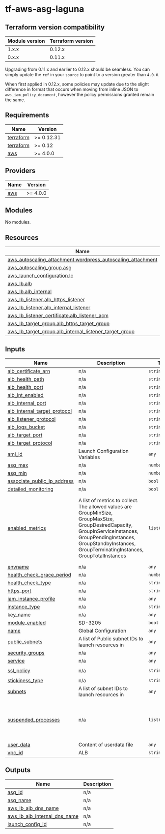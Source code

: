 # tf-aws-asg-laguna

## Terraform version compatibility

| Module version    | Terraform version |
|-------------------|-------------------|
| 1.x.x             | 0.12.x            |
| 0.x.x             | 0.11.x            |

Upgrading from 0.11.x and earlier to 0.12.x should be seamless.  You can simply update the `ref` in your `source` to point to a version greater than `4.0.0`.

When first applied in 0.12.x, some policies may update due to the slight difference in format that occurs when moving from inline JSON to `aws_iam_policy_document`, however the policy permissions granted remain the same.

<!-- BEGIN_TF_DOCS -->
## Requirements

| Name | Version |
|------|---------|
| <a name="requirement_terraform"></a> [terraform](#requirement\_terraform) | >= 0.12.31 |
| <a name="requirement_terraform"></a> [terraform](#requirement\_terraform) | >= 0.12 |
| <a name="requirement_aws"></a> [aws](#requirement\_aws) | >= 4.0.0 |

## Providers

| Name | Version |
|------|---------|
| <a name="provider_aws"></a> [aws](#provider\_aws) | >= 4.0.0 |

## Modules

No modules.

## Resources

| Name | Type |
|------|------|
| [aws_autoscaling_attachment.wordpress_autoscaling_attachment](https://registry.terraform.io/providers/hashicorp/aws/latest/docs/resources/autoscaling_attachment) | resource |
| [aws_autoscaling_group.asg](https://registry.terraform.io/providers/hashicorp/aws/latest/docs/resources/autoscaling_group) | resource |
| [aws_launch_configuration.lc](https://registry.terraform.io/providers/hashicorp/aws/latest/docs/resources/launch_configuration) | resource |
| [aws_lb.alb](https://registry.terraform.io/providers/hashicorp/aws/latest/docs/resources/lb) | resource |
| [aws_lb.alb_internal](https://registry.terraform.io/providers/hashicorp/aws/latest/docs/resources/lb) | resource |
| [aws_lb_listener.alb_https_listener](https://registry.terraform.io/providers/hashicorp/aws/latest/docs/resources/lb_listener) | resource |
| [aws_lb_listener.alb_internal_listener](https://registry.terraform.io/providers/hashicorp/aws/latest/docs/resources/lb_listener) | resource |
| [aws_lb_listener_certificate.alb_listener_acm](https://registry.terraform.io/providers/hashicorp/aws/latest/docs/resources/lb_listener_certificate) | resource |
| [aws_lb_target_group.alb_https_target_group](https://registry.terraform.io/providers/hashicorp/aws/latest/docs/resources/lb_target_group) | resource |
| [aws_lb_target_group.alb_internal_listener_target_group](https://registry.terraform.io/providers/hashicorp/aws/latest/docs/resources/lb_target_group) | resource |

## Inputs

| Name | Description | Type | Default | Required |
|------|-------------|------|---------|:--------:|
| <a name="input_alb_certificate_arn"></a> [alb\_certificate\_arn](#input\_alb\_certificate\_arn) | n/a | `string` | n/a | yes |
| <a name="input_alb_health_path"></a> [alb\_health\_path](#input\_alb\_health\_path) | n/a | `string` | `"/"` | no |
| <a name="input_alb_health_port"></a> [alb\_health\_port](#input\_alb\_health\_port) | n/a | `string` | `"80"` | no |
| <a name="input_alb_int_enabled"></a> [alb\_int\_enabled](#input\_alb\_int\_enabled) | n/a | `string` | `false` | no |
| <a name="input_alb_internal_port"></a> [alb\_internal\_port](#input\_alb\_internal\_port) | n/a | `string` | n/a | yes |
| <a name="input_alb_internal_target_protocol"></a> [alb\_internal\_target\_protocol](#input\_alb\_internal\_target\_protocol) | n/a | `string` | `"TCP"` | no |
| <a name="input_alb_listener_protocol"></a> [alb\_listener\_protocol](#input\_alb\_listener\_protocol) | n/a | `string` | n/a | yes |
| <a name="input_alb_logs_bucket"></a> [alb\_logs\_bucket](#input\_alb\_logs\_bucket) | n/a | `string` | n/a | yes |
| <a name="input_alb_target_port"></a> [alb\_target\_port](#input\_alb\_target\_port) | n/a | `string` | n/a | yes |
| <a name="input_alb_target_protocol"></a> [alb\_target\_protocol](#input\_alb\_target\_protocol) | n/a | `string` | n/a | yes |
| <a name="input_ami_id"></a> [ami\_id](#input\_ami\_id) | Launch Configuration Variables | `any` | n/a | yes |
| <a name="input_asg_max"></a> [asg\_max](#input\_asg\_max) | n/a | `number` | `1` | no |
| <a name="input_asg_min"></a> [asg\_min](#input\_asg\_min) | n/a | `number` | `0` | no |
| <a name="input_associate_public_ip_address"></a> [associate\_public\_ip\_address](#input\_associate\_public\_ip\_address) | n/a | `bool` | `false` | no |
| <a name="input_detailed_monitoring"></a> [detailed\_monitoring](#input\_detailed\_monitoring) | n/a | `bool` | `false` | no |
| <a name="input_enabled_metrics"></a> [enabled\_metrics](#input\_enabled\_metrics) | A list of metrics to collect. The allowed values are GroupMinSize, GroupMaxSize, GroupDesiredCapacity, GroupInServiceInstances, GroupPendingInstances, GroupStandbyInstances, GroupTerminatingInstances, GroupTotalInstances | `list(string)` | <pre>[<br>  "GroupMinSize",<br>  "GroupMaxSize",<br>  "GroupDesiredCapacity",<br>  "GroupInServiceInstances",<br>  "GroupPendingInstances",<br>  "GroupStandbyInstances",<br>  "GroupTerminatingInstances",<br>  "GroupTotalInstances"<br>]</pre> | no |
| <a name="input_envname"></a> [envname](#input\_envname) | n/a | `any` | n/a | yes |
| <a name="input_health_check_grace_period"></a> [health\_check\_grace\_period](#input\_health\_check\_grace\_period) | n/a | `number` | `300` | no |
| <a name="input_health_check_type"></a> [health\_check\_type](#input\_health\_check\_type) | n/a | `string` | `"EC2"` | no |
| <a name="input_https_port"></a> [https\_port](#input\_https\_port) | n/a | `string` | `"443"` | no |
| <a name="input_iam_instance_profile"></a> [iam\_instance\_profile](#input\_iam\_instance\_profile) | n/a | `any` | n/a | yes |
| <a name="input_instance_type"></a> [instance\_type](#input\_instance\_type) | n/a | `string` | `"t2.micro"` | no |
| <a name="input_key_name"></a> [key\_name](#input\_key\_name) | n/a | `any` | n/a | yes |
| <a name="input_module_enabled"></a> [module\_enabled](#input\_module\_enabled) | SD-3205 | `bool` | `false` | no |
| <a name="input_name"></a> [name](#input\_name) | Global Configuration | `any` | n/a | yes |
| <a name="input_public_subnets"></a> [public\_subnets](#input\_public\_subnets) | A list of Public subnet IDs to launch resources in | `any` | n/a | yes |
| <a name="input_security_groups"></a> [security\_groups](#input\_security\_groups) | n/a | `any` | n/a | yes |
| <a name="input_service"></a> [service](#input\_service) | n/a | `any` | n/a | yes |
| <a name="input_ssl_policy"></a> [ssl\_policy](#input\_ssl\_policy) | n/a | `string` | `"ELBSecurityPolicy-TLS-1-2-2017-01"` | no |
| <a name="input_stickiness_type"></a> [stickiness\_type](#input\_stickiness\_type) | n/a | `string` | `"lb_cookie"` | no |
| <a name="input_subnets"></a> [subnets](#input\_subnets) | A list of subnet IDs to launch resources in | `any` | n/a | yes |
| <a name="input_suspended_processes"></a> [suspended\_processes](#input\_suspended\_processes) | n/a | `list(string)` | <pre>[<br>  "HealthCheck",<br>  "Launch",<br>  "ReplaceUnhealthy",<br>  "Terminate"<br>]</pre> | no |
| <a name="input_user_data"></a> [user\_data](#input\_user\_data) | Content of userdata file | `any` | n/a | yes |
| <a name="input_vpc_id"></a> [vpc\_id](#input\_vpc\_id) | ALB | `string` | n/a | yes |

## Outputs

| Name | Description |
|------|-------------|
| <a name="output_asg_id"></a> [asg\_id](#output\_asg\_id) | n/a |
| <a name="output_asg_name"></a> [asg\_name](#output\_asg\_name) | n/a |
| <a name="output_aws_lb_alb_dns_name"></a> [aws\_lb\_alb\_dns\_name](#output\_aws\_lb\_alb\_dns\_name) | n/a |
| <a name="output_aws_lb_alb_internal_dns_name"></a> [aws\_lb\_alb\_internal\_dns\_name](#output\_aws\_lb\_alb\_internal\_dns\_name) | n/a |
| <a name="output_launch_config_id"></a> [launch\_config\_id](#output\_launch\_config\_id) | n/a |
<!-- END_TF_DOCS -->